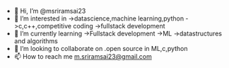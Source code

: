 - 👋 Hi, I’m @msriramsai23
- 👀 I’m interested in 
->datascience,machine learning,python
->c,c++,competitive coding
->fullstack development
- 🌱 I’m currently learning 
->Fullstack development
->ML
->datastructures and algorithms
- 💞️ I’m looking to collaborate on .open source in ML,c,python
- 📫 How to reach me m.sriramsai23@gmail.com

<!---
msriramsai23/msriramsai23 is a ✨ special ✨ repository because its `README.md` (this file) appears on your GitHub profile.
You can click the Preview link to take a look at your changes.
--->
